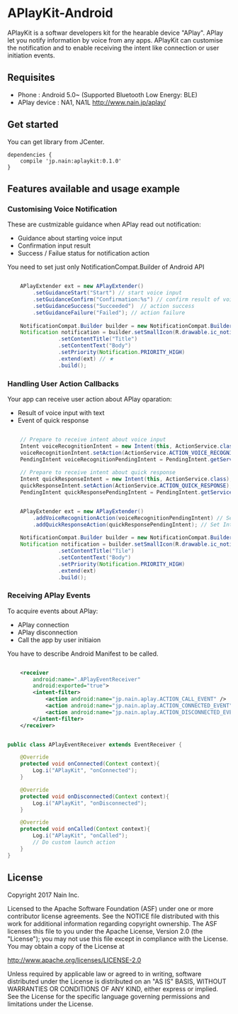 # APlayKit-Android

APlayKit is a softwar developers kit for the hearable device "APlay". APlay let you notify information by voice from any apps. APlayKit can customise the notification and to enable receiving the intent like connection or user initiation events.

## Requisites

- Phone : Android 5.0~ (Supported Bluetooth Low Energy: BLE)
- APlay device : NA1, NA1L http://www.nain.jp/aplay/


## Get started

You can get library from JCenter.

``` Gradle
dependencies {
	compile 'jp.nain:aplaykit:0.1.0'
}
```

## Features available and usage example

### Customising Voice Notification

These are custmizable guidance when APlay read out notification:


- Guidance about starting voice input
- Confirmation input result
- Success / Failue status for notification action

You need to set just only NotificationCompat.Builder of Android API

```Java

	APlayExtender ext = new APlayExtender()
		.setGuidanceStart("Start") // start voice input 
		.setGuidanceConfirm("Confirmation:%s") // confirm result of voice input
		.setGuidanceSuccess("Succeeded")  // action success
		.setGuidanceFailure("Failed"); // action failure
                
	NotificationCompat.Builder builder = new NotificationCompat.Builder(this);
	Notification notification = builder.setSmallIcon(R.drawable.ic_notification_small)
                .setContentTitle("Title")
                .setContentText("Body")
                .setPriority(Notification.PRIORITY_HIGH)
                .extend(ext) // ★
                .build();

```


### Handling User Action Callbacks

Your app can receive user action about APlay oparation:

- Result of voice input with text
- Event of quick response

```Java

	// Prepare to receive intent about voice input
	Intent voiceRecognitionIntent = new Intent(this, ActionService.class);
	voiceRecognitionIntent.setAction(ActionService.ACTION_VOICE_RECOGNITION);
	PendingIntent voiceRecognitionPendingIntent = PendingIntent.getService(this, 0, voiceRecognitionIntent, 0);
	
	// Prepare to receive intent about quick response
	Intent quickResponseIntent = new Intent(this, ActionService.class);
	quickResponseIntent.setAction(ActionService.ACTION_QUICK_RESPONSE);
	PendingIntent quickResponsePendingIntent = PendingIntent.getService(this, 0, quickResponseIntent, 0);


	APlayExtender ext = new APlayExtender()
		.addVoiceRecognitionAction(voiceRecognitionPendingIntent) // Set Intent for voice input
		.addQuickResponseAction(quickResponsePendingIntent); // Set Intent for quick action
                
	NotificationCompat.Builder builder = new NotificationCompat.Builder(this);
	Notification notification = builder.setSmallIcon(R.drawable.ic_notification_small)
                .setContentTitle("Tile")
                .setContentText("Body")
                .setPriority(Notification.PRIORITY_HIGH)
                .extend(ext)
                .build();

```

### Receiving APlay Events

To acquire events about APlay:

- APlay connection
- APlay disconnection
- Call the app by user initiaion

You have to describe Android Manifest to be called.

```AndroidManifest.xml

	<receiver
	    android:name=".APlayEventReceiver"
	    android:exported="true">
	    <intent-filter>
	        <action android:name="jp.nain.aplay.ACTION_CALL_EVENT" />
	        <action android:name="jp.nain.aplay.ACTION_CONNECTED_EVENT" />
	        <action android:name="jp.nain.aplay.ACTION_DISCONNECTED_EVENT" />
	    </intent-filter>
	</receiver>


```

```Java

public class APlayEventReceiver extends EventReceiver {

    @Override
    protected void onConnected(Context context){
        Log.i("APlayKit", "onConnected");
    }

    @Override
    protected void onDisconnected(Context context){
        Log.i("APlayKit", "onDisconnected");
    }

    @Override
    protected void onCalled(Context context){
        Log.i("APlayKit", "onCalled");
        // Do custom launch action
    }
}

```

## License

Copyright 2017 Nain Inc.

Licensed to the Apache Software Foundation (ASF) under one or more contributor license agreements. See the NOTICE file distributed with this work for additional information regarding copyright ownership. The ASF licenses this file to you under the Apache License, Version 2.0 (the "License"); you may not use this file except in compliance with the License. You may obtain a copy of the License at

http://www.apache.org/licenses/LICENSE-2.0

Unless required by applicable law or agreed to in writing, software distributed under the License is distributed on an "AS IS" BASIS, WITHOUT WARRANTIES OR CONDITIONS OF ANY KIND, either express or implied. See the License for the specific language governing permissions and limitations under the License.



